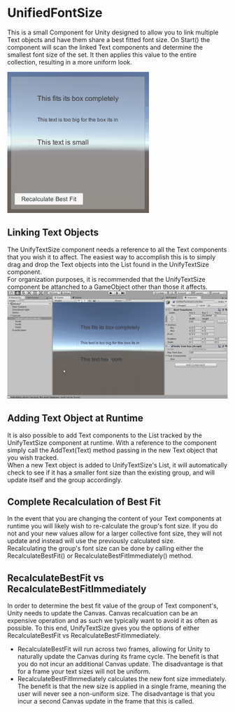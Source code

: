 # UnifiedFontSize
This is a small Component for Unity designed to allow you to link multiple Text objects and have them share a best fitted font size. On Start() the component will scan the linked Text components and determine the smallest font size of the set. It then applies this value to the entire collection, resulting in a more uniform look.

![Unified Size Demo](ReadMeImages/UnifiedSizes.gif?raw=true)

## Linking Text Objects
The UnifyTextSize component needs a reference to all the Text components that you wish it to affect. The easiest way to accomplish this is to simply drag and drop the Text objects into the List found in the UnifyTextSize component.  
For organization purposes, it is recommended that the UnifyTextSize component be attanched to a GameObject other than those it affects.
![How to Link](ReadMeImages/LinkingTextObjects.gif?raw=true)

## Adding Text Object at Runtime
It is also possible to add Text components to the List tracked by the UnifyTextSize component at runtime. With a reference to the component simply call the AddText(Text) method passing in the new Text object that you wish tracked.  
When a new Text object is added to UnifyTextSize's List, it will automatically check to see if it has a smaller font size than the existing group, and will update itself and the group accordingly.

## Complete Recalculation of Best Fit
In the event that you are changing the content of your Text components at runtime you will likely wish to re-calculate the group's font size. If you do not and your new values allow for a larger collective font size, they will not update and instead will use the previously calculated size.  
Recalculating the group's font size can be done by calling either the RecalculateBestFit() or RecalculateBestFitImmediately() method.

## RecalculateBestFit vs RecalculateBestFitImmediately
In order to determine the best fit value of the group of Text component's, Unity needs to update the Canvas. Canvas recalcuation can be an expensive operation and as such we typically want to avoid it as often as possible. To this end, UnifyTextSize gives you the options of either RecalculateBestFit vs RecalculateBestFitImmediately.
* RecalculateBestFit will run across two frames, allowing for Unity to naturally update the Canvas during its frame cycle. The benefit is that you do not incur an additional Canvas update. The disadvantage is that for a frame your text sizes will not be uniform.  
* RecalculateBestFitImmediately calculates the new font size immediately. The benefit is that the new size is applied in a single frame, meaning the user will never see a non-uniform size. The disadvantage is that you incur a second Canvas update in the frame that this is called.  